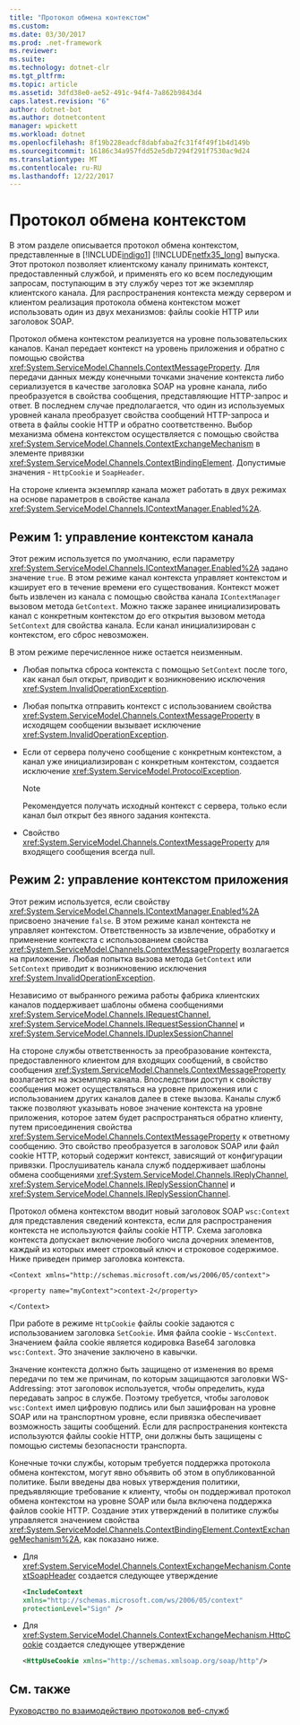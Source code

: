 ```yaml
---
title: "Протокол обмена контекстом"
ms.custom: 
ms.date: 03/30/2017
ms.prod: .net-framework
ms.reviewer: 
ms.suite: 
ms.technology: dotnet-clr
ms.tgt_pltfrm: 
ms.topic: article
ms.assetid: 3dfd38e0-ae52-491c-94f4-7a862b9843d4
caps.latest.revision: "6"
author: dotnet-bot
ms.author: dotnetcontent
manager: wpickett
ms.workload: dotnet
ms.openlocfilehash: 8f19b228eadcf8dabfaba2fc31f4f49f1b4d149b
ms.sourcegitcommit: 16186c34a957fdd52e5db7294f291f7530ac9d24
ms.translationtype: MT
ms.contentlocale: ru-RU
ms.lasthandoff: 12/22/2017
---
```

# <a name="context-exchange-protocol"></a>Протокол обмена контекстом
В этом разделе описывается протокол обмена контекстом, представленные в [!INCLUDE[indigo1](../../../../includes/indigo1-md.md)] [!INCLUDE[netfx35_long](../../../../includes/netfx35-long-md.md)] выпуска. Этот протокол позволяет клиентскому каналу принимать контекст, предоставленный службой, и применять его ко всем последующим запросам, поступающим в эту службу через тот же экземпляр клиентского канала. Для распространения контекста между сервером и клиентом реализация протокола обмена контекстом может использовать один из двух механизмов: файлы cookie HTTP или заголовок SOAP.  
  
 Протокол обмена контекстом реализуется на уровне пользовательских каналов. Канал передает контекст на уровень приложения и обратно с помощью свойства <xref:System.ServiceModel.Channels.ContextMessageProperty>. Для передачи данных между конечными точками значение контекста либо сериализуется в качестве заголовка SOAP на уровне канала, либо преобразуется в свойства сообщения, представляющие HTTP-запрос и ответ. В последнем случае предполагается, что один из используемых уровней канала преобразует свойства сообщений HTTP-запроса и ответа в файлы cookie HTTP и обратно соответственно. Выбор механизма обмена контекстом осуществляется с помощью свойства <xref:System.ServiceModel.Channels.ContextExchangeMechanism> в элементе привязки <xref:System.ServiceModel.Channels.ContextBindingElement>. Допустимые значения - `HttpCookie` и `SoapHeader`.  
  
 На стороне клиента экземпляр канала может работать в двух режимах на основе параметров в свойстве канала <xref:System.ServiceModel.Channels.IContextManager.Enabled%2A>.  
  
## <a name="mode-1-channel-context-management"></a>Режим 1: управление контекстом канала  
 Этот режим используется по умолчанию, если параметру <xref:System.ServiceModel.Channels.IContextManager.Enabled%2A> задано значение `true`. В этом режиме канал контекста управляет контекстом и кэширует его в течение времени его существования. Контекст может быть извлечен из канала с помощью свойства канала `IContextManager` вызовом метода `GetContext`. Можно также заранее инициализировать канал с конкретным контекстом до его открытия вызовом метода `SetContext` для свойства канала. Если канал инициализирован с контекстом, его сброс невозможен.  
  
 В этом режиме перечисленное ниже остается неизменным.  
  
-   Любая попытка сброса контекста с помощью `SetContext` после того, как канал был открыт, приводит к возникновению исключения <xref:System.InvalidOperationException>.  
  
-   Любая попытка отправить контекст с использованием свойства <xref:System.ServiceModel.Channels.ContextMessageProperty> в исходящем сообщении вызывает исключение <xref:System.InvalidOperationException>.  
  
-   Если от сервера получено сообщение с конкретным контекстом, а канал уже инициализирован с конкретным контекстом, создается исключение <xref:System.ServiceModel.ProtocolException>.  
  
    > [!NOTE]
    >  Рекомендуется получать исходный контекст с сервера, только если канал был открыт без явного задания контекста.  
  
-   Свойство <xref:System.ServiceModel.Channels.ContextMessageProperty> для входящего сообщения всегда null.  
  
## <a name="mode-2-application-context-management"></a>Режим 2: управление контекстом приложения  
 Этот режим используется, если свойству <xref:System.ServiceModel.Channels.IContextManager.Enabled%2A> присвоено значение `false`. В этом режиме канал контекста не управляет контекстом. Ответственность за извлечение, обработку и применение контекста с использованием свойства <xref:System.ServiceModel.Channels.ContextMessageProperty> возлагается на приложение. Любая попытка вызова метода `GetContext` или `SetContext` приводит к возникновению исключения <xref:System.InvalidOperationException>.  
  
 Независимо от выбранного режима работы фабрика клиентских каналов поддерживает шаблоны обмена сообщениями <xref:System.ServiceModel.Channels.IRequestChannel>, <xref:System.ServiceModel.Channels.IRequestSessionChannel> и <xref:System.ServiceModel.Channels.IDuplexSessionChannel>  
  
 На стороне службы ответственность за преобразование контекста, предоставленного клиентом для входящих сообщений, в свойство сообщения <xref:System.ServiceModel.Channels.ContextMessageProperty> возлагается на экземпляр канала. Впоследствии доступ к свойству сообщения может осуществляться на уровне приложения или с использованием других каналов далее в стеке вызова. Каналы служб также позволяют указывать новое значение контекста на уровне приложения, которое затем будет распространяться обратно клиенту, путем присоединения свойства <xref:System.ServiceModel.Channels.ContextMessageProperty> к ответному сообщению. Это свойство преобразуется в заголовок SOAP или файл cookie HTTP, который содержит контекст, зависящий от конфигурации привязки. Прослушиватель канала служб поддерживает шаблоны обмена сообщениями <xref:System.ServiceModel.Channels.IReplyChannel>, <xref:System.ServiceModel.Channels.IReplySessionChannel> и <xref:System.ServiceModel.Channels.IReplySessionChannel>.  
  
 Протокол обмена контекстом вводит новый заголовок SOAP `wsc:Context` для представления сведений контекста, если для распространения контекста не используются файлы cookie HTTP. Схема заголовка контекста допускает включение любого числа дочерних элементов, каждый из которых имеет строковый ключ и строковое содержимое. Ниже приведен пример заголовка контекста.  
  
 `<Context xmlns="http://schemas.microsoft.com/ws/2006/05/context">`  
  
 `<property name="myContext">context-2</property>`  
  
 `</Context>`  
  
 При работе в режиме `HttpCookie` файлы cookie задаются с использованием заголовка `SetCookie`. Имя файла cookie - `WscContext`. Значением файла cookie является кодировка Base64 заголовка `wsc:Context`. Это значение заключено в кавычки.  
  
 Значение контекста должно быть защищено от изменения во время передачи по тем же причинам, по которым защищаются заголовки WS-Addressing: этот заголовок используется, чтобы определить, куда передавать запрос в службе. Поэтому требуется, чтобы заголовок `wsc:Context` имел цифровую подпись или был зашифрован на уровне SOAP или на транспортном уровне, если привязка обеспечивает возможность защиты сообщений. Если для распространения контекста используются файлы cookie HTTP, они должны быть защищены с помощью системы безопасности транспорта.  
  
 Конечные точки службы, которым требуется поддержка протокола обмена контекстом, могут явно объявить об этом в опубликованной политике. Были введены два новых утверждения политики, предъявляющие требование к клиенту, чтобы он поддерживал протокол обмена контекстом на уровне SOAP или была включена поддержка файлов cookie HTTP. Создание этих утверждений в политике службы управляется значением свойства <xref:System.ServiceModel.Channels.ContextBindingElement.ContextExchangeMechanism%2A>, как показано ниже.  
  
-   Для <xref:System.ServiceModel.Channels.ContextExchangeMechanism.ContextSoapHeader> создается следующее утверждение  
  
    ```xml  
    <IncludeContext   
    xmlns="http://schemas.microsoft.com/ws/2006/05/context"  
    protectionLevel="Sign" />  
    ```  
  
-   Для <xref:System.ServiceModel.Channels.ContextExchangeMechanism.HttpCookie> создается следующее утверждение  
  
    ```xml  
    <HttpUseCookie xmlns="http://schemas.xmlsoap.org/soap/http"/>  
    ```  
  
## <a name="see-also"></a>См. также  
 [Руководство по взаимодействию протоколов веб-служб](../../../../docs/framework/wcf/feature-details/web-services-protocols-interoperability-guide.md)
